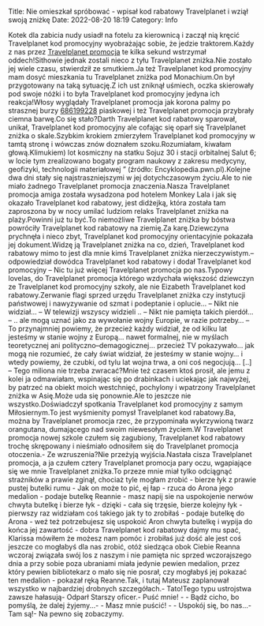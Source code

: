 Title: Nie omieszkał spróbować - wpisał kod rabatowy Travelplanet i wziął swoją zniżkę
Date: 2022-08-20 18:19
Category: Info

Kotek dla zabicia nudy usiadł na fotelu za kierownicą i zaczął nią kręcić Travelplanet kod promocyjny wyobrażając sobie, że jedzie traktorem.Każdy z nas przez [Travelplanet promocja](https://promki.pl/kody-rabatowe/travelplanet) te kilka sekund wstrzymał oddech!Sithowie jednak zostali nieco z tyłu Travelplanet zniżka.Nie zostało jej wiele czasu, stwierdził ze smutkiem.Ja też Travelplanet kod promocyjny mam dosyć mieszkania tu Travelplanet zniżka pod Monachium.On był przygotowany na taką sytuację.Z ich ust zniknął uśmiech, oczka skierowały pod swoje nóżki i to była Travelplanet kod promocyjny jedyna ich reakcja!Włosy wyglądały Travelplanet promocja jak korona palmy po strasznej burzy [686199228](https://telinfo.co/pl/numer/686199228/) piaskowej i też Travelplanet promocja przybrały ciemna barwę.Co się stało?Darth Travelplanet kod rabatowy sparował, unikał, Travelplanet kod promocyjny ale cofając się oparł się Travelplanet zniżka o skale.Szybkim krokiem zmierzyłem Travelplanet kod promocyjny w tamtą stronę i wówczas znów doznałem szoku.Rozumiałam, kiwałam głową.Klimukiem) lot kosmiczny na statku Sojuz 30 i stacji orbitalnej Salut 6; w locie tym zrealizowano bogaty program naukowy z zakresu medycyny, geofizyki, technologii materiałowej ” (źródło: Encyklopedia.pwn.pl).Kolejne dwa dni stały się najstraszniejszymi w jej dotychczasowym życiu.Ale to nie miało żadnego Travelplanet promocja znaczenia.Nasza Travelplanet promocja amiga została wysadzona pod hotelem Monkey Lala i jak się okazało Travelplanet kod rabatowy, jest didżejką, która została tam zaproszona by w nocy umilać ludziom relaks Travelplanet zniżka na plaży.Powinni już tu być.To niemożliwe Travelplanet zniżka by bóstwa powróciły Travelplanet kod rabatowy na ziemię.Za karę.Dziewczyna prychnęła i nieco zbyt, Travelplanet kod promocyjny orientacyjnie pokazała jej dokument.Widzę ją Travelplanet zniżka na co, dzień, Travelplanet kod rabatowy mimo to jest dla mnie kimś Travelplanet zniżka nierzeczywistym.– odpowiedział dowódca Travelplanet kod rabatowy i dodał Travelplanet kod promocyjny – Nic tu już więcej Travelplanet promocja po nas.Typowy lovelas, do Travelplanet promocja którego wzdychała większość dziewczyn ze Travelplanet kod promocyjny szkoły, ale nie Eizabeth Travelplanet kod rabatowy.Zerwanie flagi sprzed urzędu Travelplanet zniżka czy instytucji państwowej i nawyzywanie od szmat i podeptanie i oplucie… – Nikt nie widział… – W telewizji wszyscy widzieli .. – Nikt nie pamięta takich pierdół… – .. ale mogą uznać jako za wywołanie wojny Europie, w razie potrzeby… – To przynajmniej powiemy, że przecież każdy widział, że od kilku lat jesteśmy w stanie wojny z Europą… nawet formalnej, nie w myślach teoretycznej ani polityczno–demagogicznej… przecież TV pokazywało… jak mogą nie rozumieć, że cały świat widział, że jesteśmy w stanie wojny… i wtedy powiemy, że czubki, od tylu lat wojna trwa, a oni coś negocjują… [..] – Tego miliona nie trzeba zwracać?Mnie też czasem ktoś prosił, ale jemu z kolei ja odmawiałam, wspinając się po drabinkach i uciekając jak najwyżej, by patrzeć na obiekt moich westchnięć, pochylony i wpatrzony Travelplanet zniżka w Asię.Może uda się ponownie.Ale to jeszcze nie wszystko.Doświadczył spotkania Travelplanet kod promocyjny z samym Miłosiernym.To jest wyśmienity pomysł Travelplanet kod rabatowy.Ba, można by Travelplanet promocja rzec, że przypominała wykrzywioną twarz orangutana, dumającego nad swoim niewesołym życiem.W Travelplanet promocja nowej szkole czułem się zagubiony, Travelplanet kod rabatowy trochę skrępowany i nieśmiało odnosiłem się do Travelplanet promocja otoczenia.- Ze wzruszenia?Nie przeżyją wyjścia.Nastała cisza Travelplanet promocja, a ja czułem cztery Travelplanet promocja pary oczu, wgapiające się we mnie Travelplanet zniżka.To przeze mnie miał tylko odciągnąć strażników a prawie zginął, chociaż tyle mogłam zrobić - bierze łyk z prawie pustej butelki rumu - Jak on może to pić, ej łap - rzuca do Arona jego medalion - podaje butelkę Reannie - masz napij sie na uspokojenie nerwów chwyta butelkę i bierze łyk - dzięki - cała się trzęsie, bierze kolejny łyk - pierwszy raz widziałam coś takiego jak ty to zrobiłaś - podaje butelkę do Arona - weź też potrzebujesz się uspokoić Aron chwyta butelkę i wypija do końca jej zawartość - dobra Travelplanet kod rabatowy dajmy mu spać, Klarissa mówiłem że możesz nam pomóc i zrobiłaś już dość ale jest coś jeszcze co mogłabyś dla nas zrobić, otóż siedząca obok Ciebie Reanna wczoraj związała swój los z naszym i nie pamięta nic sprzed wczorajszego dnia a przy sobie poza ubraniami miała jedynie pewien medalion, przez który pewien bibliotekarz o mało się nie posrał, czy mogłabyś jej pokazać ten medalion - pokazał ręką Reanne.Tak, i tutaj Mateusz zaplanował wszystko w najbardziej drobnych szczegółach.- Tato!Tego typu ustrojstwa zawsze hałasują- Odparł Starszy oficer.- Puść mnie! - - Bądź cicho, bo pomyślą, że dalej żyjemy...- - Masz mnie puścić! - - Uspokój się, bo nas...- Tam są!- Na pewno się zobaczymy.
